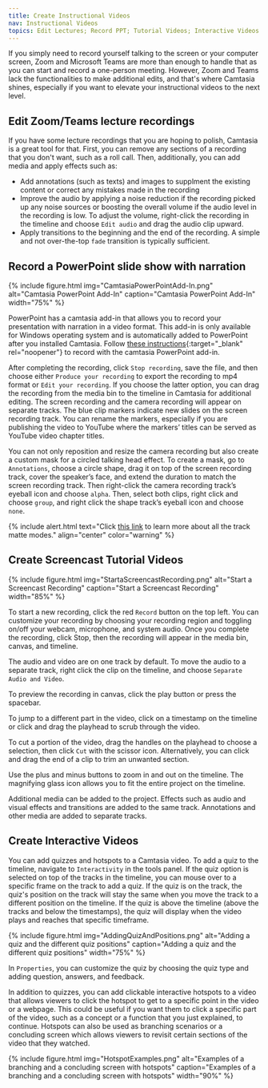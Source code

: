 ```yaml
---
title: Create Instructional Videos
nav: Instructional Videos
topics: Edit Lectures; Record PPT; Tutorial Videos; Interactive Videos
---
```


If you simply need to record yourself talking to the screen or your computer screen, Zoom and Microsoft Teams are more than enough to handle that as you can start and record a one-person meeting. However, Zoom and Teams lack the functionalities to make additional edits, and that's where Camtasia shines, especially if you want to elevate your instructional videos to the next level. 

## Edit Zoom/Teams lecture recordings

If you have some lecture recordings that you are hoping to polish, Camtasia is a great tool for that. First, you can remove any sections of a recording that you don't want, such as a roll call. Then, additionally, you can add media and apply effects such as:
- Add annotations (such as texts) and images to supplment the existing content or correct any mistakes made in the recording
- Improve the audio by applying a noise reduction if the recording picked up any noise sources or boosting the overall volume if the audio level in the recording is low. To adjust the volume, right-click the recording in the timeline and choose `Edit audio` and drag the audio clip upward.
- Apply transitions to the beginning and the end of the recording. A simple and not over-the-top `fade` transition is typically sufficient.

## Record a PowerPoint slide show with narration

{% include figure.html img="CamtasiaPowerPointAdd-In.png" alt="Camtasia PowerPoint Add-In" caption="Camtasia PowerPoint Add-In" width="75%" %}

PowerPoint has a camtasia add-in that allows you to record your presentation with narration in a video format. This add-in is only available for Windows operating system and is automatically added to PowerPoint after you installed Camtasia. Follow [these instructions](https://support.techsmith.com/hc/en-us/articles/360058637991-Record-a-PowerPoint-Presentation){:target="_blank" rel="noopener"} to record with the camtasia PowerPoint add-in.

After completing the recording, click `Stop recording`, save the file, and then choose either `Produce your recording` to export the recording to mp4 format or `Edit your recording`. If you choose the latter option, you can drag the recording from the media bin to the timeline in Camtasia for additional editing. The screen recording and the camera recording will appear on separate tracks. The blue clip markers indicate new slides on the screen recording track. You can rename the markers, especially if you are publishing the video to YouTube where the markers’ titles can be served as YouTube video chapter titles. 

You can not only reposition and resize the camera recording but also create a custom mask for a circled talking head effect. To create a mask, go to `Annotations`, choose a circle shape, drag it on top of the screen recording track, cover the speaker’s face, and extend the duration to match the screen recording track. Then right-click the camera recording track’s eyeball icon and choose `alpha`. Then, select both clips, right click and choose `group`, and right click the shape track’s eyeball icon and choose `none`.

{% include alert.html text="Click [this link](https://www.techsmith.com/blog/wp-content/uploads/2021/07/TrackMattes_EN_Win.pdf) to learn more about all the track matte modes." align="center" color="warning" %}

## Create Screencast Tutorial Videos

{% include figure.html img="StartaScreencastRecording.png" alt="Start a Screencast Recording" caption="Start a Screencast Recording" width="85%" %}

To start a new recording, click the red `Record` button on the top left. You can customize your recording by choosing your recording region and toggling on/off your webcam, microphone, and system audio. Once you complete the recording, click Stop, then the recording will appear in the media bin, canvas, and timeline. 

The audio and video are on one track by default. To move the audio to a separate track, right click the clip on the timeline, and choose `Separate Audio and Video`.

To preview the recording in canvas, click the play button or press the spacebar. 

To jump to a different part in the video, click on a timestamp on the timeline or click and drag the playhead to scrub through the video.

To cut a portion of the video, drag the handles on the playhead to choose a selection, then click `Cut` with the scissor icon. Alternatively, you can click and drag the end of a clip to trim an unwanted section.

Use the plus and minus buttons to zoom in and out on the timeline. The magnifying glass icon allows you to fit the entire project on the timeline.

Additional media can be added to the project. Effects such as audio and visual effects and transitions are added to the same track. Annotations and other media are added to separate tracks.

## Create Interactive Videos

You can add quizzes and hotspots to a Camtasia video. To add a quiz to the timeline, navigate to `Interactivity` in the tools panel. If the quiz option is selected on top of the tracks in the timeline, you can mouse over to a specific frame on the track to add a quiz. If the quiz is on the track, the quiz's position on the track will stay the same when you move the track to a different position on the timeline. If the quiz is above the timeline (above the tracks and below the timestamps), the quiz will display when the video plays and reaches that specific timeframe. 

{% include figure.html img="AddingQuizAndPositions.png" alt="Adding a quiz and the different quiz positions" caption="Adding a quiz and the different quiz positions" width="75%" %}

In `Properties`, you can customize the quiz by choosing the quiz type and adding question, answers, and feedback.

In addition to quizzes, you can add clickable interactive hotspots to a video that allows viewers to click the hotspot to get to a specific point in the video or a webpage. This could be useful if you want them to click a specific part of the video, such as a concept or a function that you just explained, to continue. Hotspots can also be used as branching scenarios or a concluding screen which allows viewers to revisit certain sections of the video that they watched.

{% include figure.html img="HotspotExamples.png" alt="Examples of a branching and a concluding screen with hotspots" caption="Examples of a branching and a concluding screen with hotspots" width="90%" %}